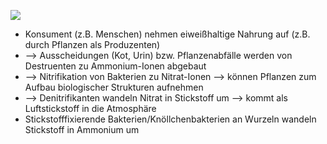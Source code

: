 ![](Pasted%20image%2020231123094748.png)
- Konsument (z.B. Menschen) nehmen eiweißhaltige Nahrung auf (z.B. durch Pflanzen als Produzenten) 
- --> Ausscheidungen (Kot, Urin) bzw. Pflanzenabfälle werden von Destruenten zu Ammonium-Ionen abgebaut 
- --> Nitrifikation von Bakterien zu Nitrat-Ionen --> können Pflanzen zum Aufbau biologischer Strukturen aufnehmen 
- --> Denitrifikanten wandeln Nitrat in Stickstoff um --> kommt als Luftstickstoff in die Atmosphäre
- Stickstofffixierende Bakterien/Knöllchenbakterien an Wurzeln wandeln Stickstoff in Ammonium um  